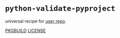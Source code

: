 # `python-validate-pyproject`

universal recipe for [user repo](../themartiancompany/ur).

[PKGBUILD](PKGBUILD)
[LICENSE](COPYING)

